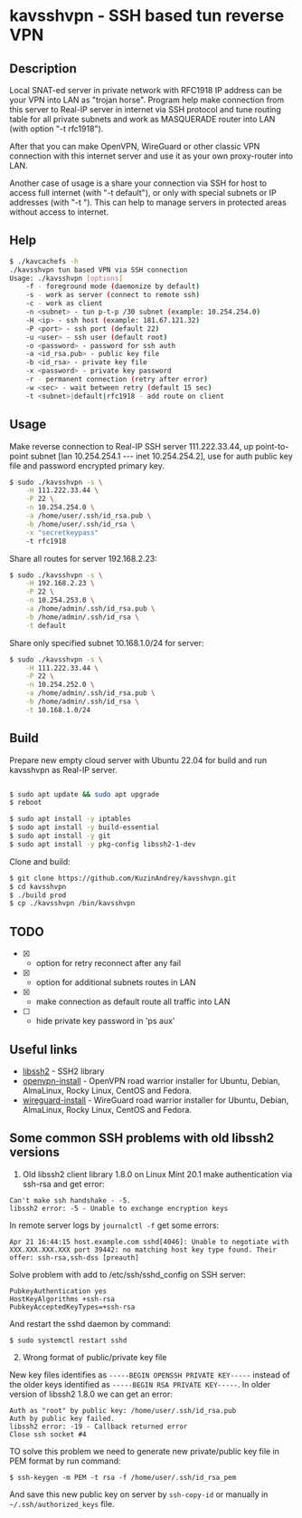 # kavsshvpn - SSH based tun reverse VPN

## Description

Local SNAT-ed server in private network with RFC1918 IP address can be
your VPN into LAN as "trojan horse". Program help make connection from
this server to Real-IP server in internet via SSH protocol and tune
routing table for all private subnets and work as MASQUERADE router
into LAN (with option "-t rfc1918").

After that you can make OpenVPN, WireGuard or other classic VPN connection
with this internet server and use it as your own proxy-router into LAN.

Another case of usage is a share your connection via SSH for host
to access full internet (with "-t default"), or only with special subnets
or IP addresses (with "-t <subnet>"). This can help to manage servers
in protected areas without access to internet.

## Help

```bash
$ ./kavcachefs -h
./kavsshvpn tun based VPN via SSH connection
Usage: ./kavsshvpn [options]
	-f - foreground mode (daemonize by default)
	-s - work as server (connect to remote ssh)
	-c - work as client
	-n <subnet> - tun p-t-p /30 subnet (example: 10.254.254.0)
	-H <ip> - ssh host (example: 181.67.121.32)
	-P <port> - ssh port (default 22)
	-u <user> - ssh user (default root)
	-o <password> - password for ssh auth
	-a <id_rsa.pub> - public key file
	-b <id_rsa> - private key file
	-x <password> - private key password
	-r - permanent connection (retry after error)
	-w <sec> - wait between retry (default 15 sec)
	-t <subnet>|default|rfc1918 - add route on client
```

## Usage

Make reverse connection to Real-IP SSH server 111.222.33.44, up point-to-point
subnet [lan 10.254.254.1 --- inet 10.254.254.2], use for auth public key file
and password encrypted primary key.
```bash
$ sudo ./kavsshvpn -s \
	-H 111.222.33.44 \
	-P 22 \
	-n 10.254.254.0 \
	-a /home/user/.ssh/id_rsa.pub \
	-b /home/user/.ssh/id_rsa \
	-x "secretkeypass"
	-t rfc1918
```

Share all routes for server 192.168.2.23:
```bash
$ sudo ./kavsshvpn -s \
	-H 192.168.2.23 \
	-P 22 \
	-n 10.254.253.0 \
	-a /home/admin/.ssh/id_rsa.pub \
	-b /home/admin/.ssh/id_rsa \
	-t default
```

Share only specified subnet 10.168.1.0/24 for server:
```bash
$ sudo ./kavsshvpn -s \
	-H 111.222.33.44 \
	-P 22 \
	-n 10.254.252.0 \
	-a /home/admin/.ssh/id_rsa.pub \
	-b /home/admin/.ssh/id_rsa \
	-t 10.168.1.0/24
```

## Build

Prepare new empty cloud server with Ubuntu 22.04 for build and run kavsshvpn
as Real-IP server.

```bash

$ sudo apt update && sudo apt upgrade
$ reboot

$ sudo apt install -y iptables
$ sudo apt install -y build-essential
$ sudo apt install -y git
$ sudo apt install -y pkg-config libssh2-1-dev
```

Clone and build:
```bash
$ git clone https://github.com/KuzinAndrey/kavsshvpn.git
$ cd kavsshvpn
$ ./build prod
$ cp ./kavsshvpn /bin/kavsshvpn
```

## TODO

- [x] - option for retry reconnect after any fail
- [x] - option for additional subnets routes in LAN
- [x] - make connection as default route all traffic into LAN
- [ ] - hide private key password in 'ps aux'

## Useful links

- [libssh2](https://github.com/libssh2/libssh2) - SSH2 library
- [openvpn-install](https://github.com/Nyr/openvpn-install) - OpenVPN road warrior installer for Ubuntu, Debian, AlmaLinux, Rocky Linux, CentOS and Fedora.
- [wireguard-install](https://github.com/Nyr/wireguard-install) - WireGuard road warrior installer for Ubuntu, Debian, AlmaLinux, Rocky Linux, CentOS and Fedora.

## Some common SSH problems with old libssh2 versions

1. Old libssh2 client library 1.8.0 on Linux Mint 20.1 make authentication via ssh-rsa and get error:

```
Can't make ssh handshake - -5.
libssh2 error: -5 - Unable to exchange encryption keys
```
In remote server logs by `journalctl -f` get some errors:
```
Apr 21 16:44:15 host.example.com sshd[4046]: Unable to negotiate with XXX.XXX.XXX.XXX port 39442: no matching host key type found. Their offer: ssh-rsa,ssh-dss [preauth]
```
Solve problem with add to /etc/ssh/sshd_config on SSH server:
```
PubkeyAuthentication yes
HostKeyAlgorithms +ssh-rsa
PubkeyAcceptedKeyTypes=+ssh-rsa
```
And restart the sshd daemon by command:
```
$ sudo systemctl restart sshd
```

2. Wrong format of public/private key file

New key files identifies as `-----BEGIN OPENSSH PRIVATE KEY-----` instead of the older keys identified
as `-----BEGIN RSA PRIVATE KEY-----`. In older version of libssh2 1.8.0 we can get an error:
```
Auth as "root" by public key: /home/user/.ssh/id_rsa.pub
Auth by public key failed.
libssh2 error: -19 - Callback returned error
Close ssh socket #4
```
TO solve this problem we need to generate new private/public key file in PEM format by run command:
```
$ ssh-keygen -m PEM -t rsa -f /home/user/.ssh/id_rsa_pem
```
And save this new public key on server by `ssh-copy-id` or manually in `~/.ssh/authorized_keys` file.

